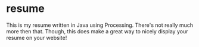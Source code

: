 resume
======

This is my resume written in Java using Processing. 
There's not really much more then that. 
Though, this does make a great way to nicely display your resume on your website!
